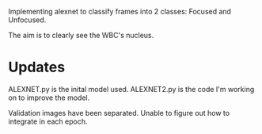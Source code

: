 Implementing alexnet to classify frames into 2 classes: Focused and Unfocused.

The aim is to clearly see the WBC's nucleus.

# Updates
ALEXNET.py is the inital model used. ALEXNET2.py is the code I'm working on to improve the model.

Validation images have been separated. Unable to figure out how to integrate in each epoch.
